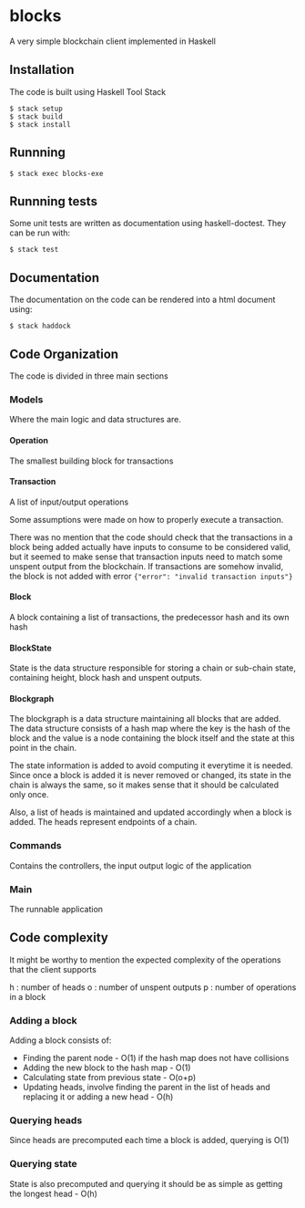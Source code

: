 # blocks

A very simple blockchain client implemented in Haskell

## Installation

The code is built using Haskell Tool Stack

```
$ stack setup
$ stack build
$ stack install
```

## Runnning

```
$ stack exec blocks-exe
```

## Runnning tests

Some unit tests are written as documentation using haskell-doctest.
They can be run with:

```
$ stack test
```

## Documentation

The documentation on the code can be rendered into a html document using:

```
$ stack haddock
```

## Code Organization

The code is divided in three main sections

### Models

Where the main logic and data structures are.

#### Operation

The smallest building block for transactions

#### Transaction

A list of input/output operations

Some assumptions were made on how to properly execute a transaction.

There was no mention that the code should check that the transactions in a block being added actually have inputs to consume to be considered valid, but it seemed to make sense that transaction inputs need to match some unspent output from the blockchain. If transactions are somehow invalid, the block is not added with error `{"error": "invalid transaction inputs"}`

#### Block

A block containing a list of transactions, the predecessor hash and its own hash 

#### BlockState

State is the data structure responsible for storing a chain or sub-chain state, containing height, block hash and unspent outputs.

#### Blockgraph

The blockgraph is a data structure maintaining all blocks that are added.
The data structure consists of a hash map where the key is the hash of the block and the value is a node containing the block itself and the state at this point in the chain.

The state information is added to avoid computing it everytime it is needed.
Since once a block is added it is never removed or changed, its state in the chain is always the same, so it makes sense that it should be calculated only once.

Also, a list of heads is maintained and updated accordingly when a block is added.
The heads represent endpoints of a chain.

### Commands

Contains the controllers, the input output logic of the application

### Main

The runnable application 

## Code complexity

It might be worthy to mention the expected complexity of the operations that the client supports

h : number of heads
o : number of unspent outputs
p : number of operations in a block

### Adding a block

Adding a block consists of:
- Finding the parent node - O(1) if the hash map does not have collisions
- Adding the new block to the hash map - O(1)
- Calculating state from previous state - O(o+p)
- Updating heads, involve finding the parent in the list of heads and replacing it or adding a new head - O(h)

### Querying heads

Since heads are precomputed each time a block is added, querying is O(1)

### Querying state

State is also precomputed and querying it should be as simple as getting the longest head - O(h)
